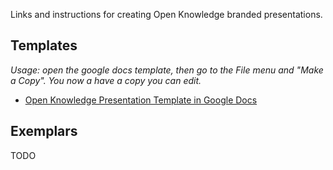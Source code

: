 Links and instructions for creating Open Knowledge branded presentations.

## Templates

*Usage: open the google docs template, then go to the File menu and "Make a Copy". You now a have a copy you can edit.*

* [Open Knowledge Presentation Template in Google Docs][gdocs]

[gdocs]: https://docs.google.com/a/okfn.org/presentation/d/1YprDxj5lXVUxOv7fhtlkbhXBxzt5lzZ6Wb4cNxEHzcE/edit

## Exemplars

TODO
